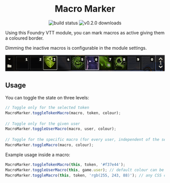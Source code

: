 <h1 align="center">Macro Marker</h1>
<p align="center">
<img src="https://github.com/janssen-io/foundry-macro-marker/workflows/MacroMarker%20CI/badge.svg" alt="build status" /> <img src="https://img.shields.io/github/downloads-pre/janssen-io/foundry-macro-marker/v0.2.0/macro-marker.zip?label=v0.2.0" alt="v0.2.0 downloads" />
</p>

Using this Foundry VTT module, you can mark macros as active giving them a coloured border.

Dimming the inactive macros is configurable in the module settings.

<p align="center">
<img src="./img/mm-dim.png" />
</p>

## Usage
You can toggle the state on three levels:

```js
// Toggle only for the selected token
MacroMarker.toggleTokenMacro(macro, token, colour);

// Toggle only for the given user
MacroMarker.toggleUserMacro(macro, user, colour);  

// Toggle for the specific macro (for every user, independent of the selected token)
MacroMarker.toggleMacro(macro, colour);
```` 

Example usage inside a macro:
```js
MacroMarker.toggleTokenMacro(this, token, '#f37e44');
MacroMarker.toggleUserMacro(this, game.user); // default colour can be configured in settings
MacroMarker.toggleMacro(this, token, 'rgb(255, 243, 88)'); // any CSS colour is valid
```
